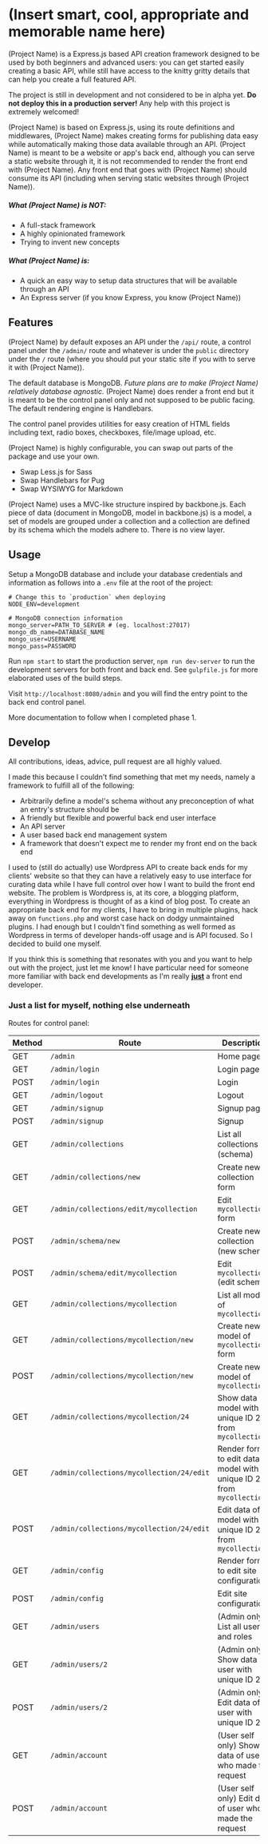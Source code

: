 # (Insert smart, cool, appropriate and memorable name here)

(Project Name) is a Express.js based API creation framework designed to be used by both beginners and advanced users: you can get started easily creating a basic API, while still have access to the knitty gritty details that can help you create a full featured API.

The project is still in development and not considered to be in alpha yet. **Do not deploy this in a production server!** Any help with this project is extremely welcomed!

(Project Name) is based on Express.js, using its route definitions and middlewares, (Project Name) makes creating forms for publishing data easy while automatically making those data available through an API. (Project Name) is meant to be a website or app's back end, although you can serve a static website through it, it is not recommended to render the front end with (Project Name). Any front end that goes with (Project Name) should consume its API (including when serving static websites through (Project Name)).

##### What (Project Name) is NOT:
- A full-stack framework
- A highly opinionated framework
- Trying to invent new concepts

##### What (Project Name) is:
- A quick an easy way to setup data structures that will be available through an API
- An Express server (if you know Express, you know (Project Name))

## Features
(Project Name) by default exposes an API under the `/api/` route, a control panel under the `/admin/` route and whatever is under the `public` directory under the `/` route (where you should put your static site if you with to serve it with (Project Name)).

The default database is MongoDB. *Future plans are to make (Project Name) relatively database agnostic.* (Project Name) does render a front end but it is meant to be the control panel only and not supposed to be public facing. The default rendering engine is Handlebars.

The control panel provides utilities for easy creation of HTML fields including text, radio boxes, checkboxes, file/image upload, etc.

(Project Name) is highly configurable, you can swap out parts of the package and use your own.
- Swap Less.js for Sass
- Swap Handlebars for Pug
- Swap WYSIWYG for Markdown

(Project Name) uses a MVC-like structure inspired by backbone.js. Each piece of data (document in MongoDB, model in backbone.js) is a model, a set of models are grouped under a collection and a collection are defined by its schema which the models adhere to. There is no view layer.

## Usage
Setup a MongoDB database and include your database credentials and information as follows into a `.env` file at the root of the project:
```
# Change this to `production` when deploying
NODE_ENV=development

# MongoDB connection information
mongo_server=PATH_TO_SERVER # (eg. localhost:27017)
mongo_db_name=DATABASE_NAME
mongo_user=USERNAME
mongo_pass=PASSWORD
```

Run `npm start` to start the production server, `npm run dev-server` to run the development servers for both front and back end. See `gulpfile.js` for more elaborated uses of the build steps.

Visit `http://localhost:8080/admin` and you will find the entry point to the back end control panel.

More documentation to follow when I completed phase 1.

## Develop
All contributions, ideas, advice, pull request are all highly valued.

I made this because I couldn't find something that met my needs, namely a framework to fulfill all of the following:
- Arbitrarily define a model's schema without any preconception of what an entry's structure should be
- A friendly but flexible and powerful back end user interface
- An API server
- A user based back end management system
- A framework that doesn't expect me to render my front end on the back end

I used to (still do actually) use Wordpress API to create back ends for my clients' website so that they can have a relatively easy to use interface for curating data while I have full control over how I want to build the front end website. The problem is Wordpress is, at its core, a blogging platform, everything in Wordpress is thought of as a kind of blog post. To create an appropriate back end for my clients, I have to bring in multiple plugins, hack away on `functions.php` and worst case hack on dodgy unmaintained plugins. I had enough but I couldn't find something as well formed as Wordpress in terms of developer hands-off usage and is API focused. So I decided to build one myself.

If you think this is something that resonates with you and you want to help out with the project, just let me know! I have particular need for someone more familiar with back end developments as I'm really [**just**](https://media.giphy.com/media/3ELtfmA4Apkju/giphy.gif) a front end developer.

### Just a list for myself, nothing else underneath
Routes for control panel:

| Method | Route                                     | Description
| ------ | ----------------------------------------- | ---------------------------------------------------------
| GET    | `/admin`                                  | Home page
| GET    | `/admin/login`                            | Login page
| POST   | `/admin/login`                            | Login
| GET    | `/admin/logout`                           | Logout
| GET    | `/admin/signup`                           | Signup page
| POST   | `/admin/signup`                           | Signup
| GET    | `/admin/collections`                      | List all collections (schema)
| GET    | `/admin/collections/new`                  | Create new collection form
| GET    | `/admin/collections/edit/mycollection`    | Edit `mycollection` form
| POST   | `/admin/schema/new`                       | Create new collection (new schema)
| POST   | `/admin/schema/edit/mycollection`         | Edit `mycollection` (edit schema)
| GET    | `/admin/collections/mycollection`         | List all models of `mycollection`
| GET    | `/admin/collections/mycollection/new`     | Create new model of `mycollection` form
| POST   | `/admin/collections/mycollection/new`     | Create new model of `mycollection`
| GET    | `/admin/collections/mycollection/24`      | Show data of model with unique ID 24 from `mycollection`
| GET    | `/admin/collections/mycollection/24/edit` | Render form to edit data of model with unique ID 24 from `mycollection`
| POST   | `/admin/collections/mycollection/24/edit` | Edit data of model with unique ID 24 from `mycollection`
| GET    | `/admin/config`                           | Render form to edit site configurations
| POST   | `/admin/config`                           | Edit site configurations
| GET    | `/admin/users`                            | (Admin only) List all users and roles
| GET    | `/admin/users/2`                          | (Admin only) Show data of user with unique ID 2
| POST   | `/admin/users/2`                          | (Admin only) Edit data of user with unique ID 2
| GET    | `/admin/account`                          | (User self only) Show data of user who made the request
| POST   | `/admin/account`                          | (User self only) Edit data of user who made the request
